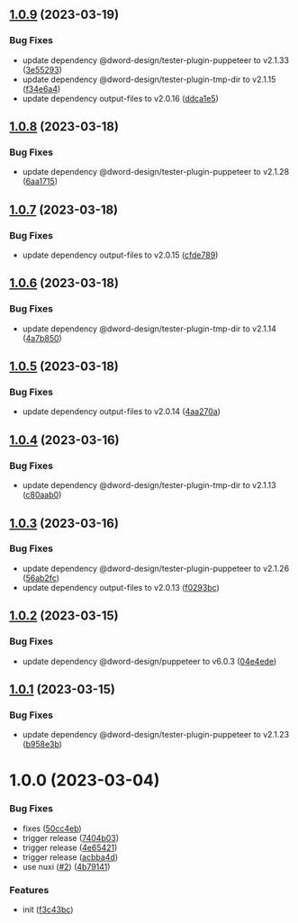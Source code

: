 ## [1.0.9](https://github.com/dword-design/nuxt-dev-server/compare/v1.0.8...v1.0.9) (2023-03-19)


### Bug Fixes

* update dependency @dword-design/tester-plugin-puppeteer to v2.1.33 ([3e55293](https://github.com/dword-design/nuxt-dev-server/commit/3e5529323b0b21be8a3cf78fe00e56e7d97da47e))
* update dependency @dword-design/tester-plugin-tmp-dir to v2.1.15 ([f34e6a4](https://github.com/dword-design/nuxt-dev-server/commit/f34e6a441c8c115a4d89d874ade6aaa690a7108e))
* update dependency output-files to v2.0.16 ([ddca1e5](https://github.com/dword-design/nuxt-dev-server/commit/ddca1e51d6a560cf39c9072c2b5e02c755e72857))

## [1.0.8](https://github.com/dword-design/nuxt-dev-server/compare/v1.0.7...v1.0.8) (2023-03-18)


### Bug Fixes

* update dependency @dword-design/tester-plugin-puppeteer to v2.1.28 ([6aa1715](https://github.com/dword-design/nuxt-dev-server/commit/6aa1715b20f0192c1db945281599eacdbbd2816c))

## [1.0.7](https://github.com/dword-design/nuxt-dev-server/compare/v1.0.6...v1.0.7) (2023-03-18)


### Bug Fixes

* update dependency output-files to v2.0.15 ([cfde789](https://github.com/dword-design/nuxt-dev-server/commit/cfde789e80805c6e1c0f82b7ef5dfad215d1ec65))

## [1.0.6](https://github.com/dword-design/nuxt-dev-server/compare/v1.0.5...v1.0.6) (2023-03-18)


### Bug Fixes

* update dependency @dword-design/tester-plugin-tmp-dir to v2.1.14 ([4a7b850](https://github.com/dword-design/nuxt-dev-server/commit/4a7b8503f84d2db22049f06380c83e96e1a9a707))

## [1.0.5](https://github.com/dword-design/nuxt-dev-server/compare/v1.0.4...v1.0.5) (2023-03-18)


### Bug Fixes

* update dependency output-files to v2.0.14 ([4aa270a](https://github.com/dword-design/nuxt-dev-server/commit/4aa270aa7051cbe048c0571b5c3f90f7e66906a0))

## [1.0.4](https://github.com/dword-design/nuxt-dev-server/compare/v1.0.3...v1.0.4) (2023-03-16)


### Bug Fixes

* update dependency @dword-design/tester-plugin-tmp-dir to v2.1.13 ([c80aab0](https://github.com/dword-design/nuxt-dev-server/commit/c80aab0a9e5af89f5c5ecb72415dde4970125680))

## [1.0.3](https://github.com/dword-design/nuxt-dev-server/compare/v1.0.2...v1.0.3) (2023-03-16)


### Bug Fixes

* update dependency @dword-design/tester-plugin-puppeteer to v2.1.26 ([56ab2fc](https://github.com/dword-design/nuxt-dev-server/commit/56ab2fc85a21cc560bd7da55e37e4134fe8cbf88))
* update dependency output-files to v2.0.13 ([f0293bc](https://github.com/dword-design/nuxt-dev-server/commit/f0293bca506a67d33605fea36817a5070e87f132))

## [1.0.2](https://github.com/dword-design/nuxt-dev-server/compare/v1.0.1...v1.0.2) (2023-03-15)


### Bug Fixes

* update dependency @dword-design/puppeteer to v6.0.3 ([04e4ede](https://github.com/dword-design/nuxt-dev-server/commit/04e4eded0cbfa36548da49223d0d183f380a93a5))

## [1.0.1](https://github.com/dword-design/nuxt-dev-server/compare/v1.0.0...v1.0.1) (2023-03-15)


### Bug Fixes

* update dependency @dword-design/tester-plugin-puppeteer to v2.1.23 ([b958e3b](https://github.com/dword-design/nuxt-dev-server/commit/b958e3baeec39590d0112ada4a544cc53f9b45d9))

# 1.0.0 (2023-03-04)


### Bug Fixes

* fixes ([50cc4eb](https://github.com/dword-design/nuxt-dev-server/commit/50cc4eb9e7c6c77eeabaa1c71699abe01613eede))
* trigger release ([7404b03](https://github.com/dword-design/nuxt-dev-server/commit/7404b03d215112825f973fb07d1c82660a899d0e))
* trigger release ([4e65421](https://github.com/dword-design/nuxt-dev-server/commit/4e65421c5ea6008d268c2b189aba693c0fbe69c0))
* trigger release ([acbba4d](https://github.com/dword-design/nuxt-dev-server/commit/acbba4dce62d68ae3624eec55acf34d4f68e777a))
* use nuxi ([#2](https://github.com/dword-design/nuxt-dev-server/issues/2)) ([4b79141](https://github.com/dword-design/nuxt-dev-server/commit/4b791417388e42e5917463219ddab636e0b86dd0))


### Features

* init ([f3c43bc](https://github.com/dword-design/nuxt-dev-server/commit/f3c43bc3277ab8ecbb52f8fab41b5456c12c42ef))
